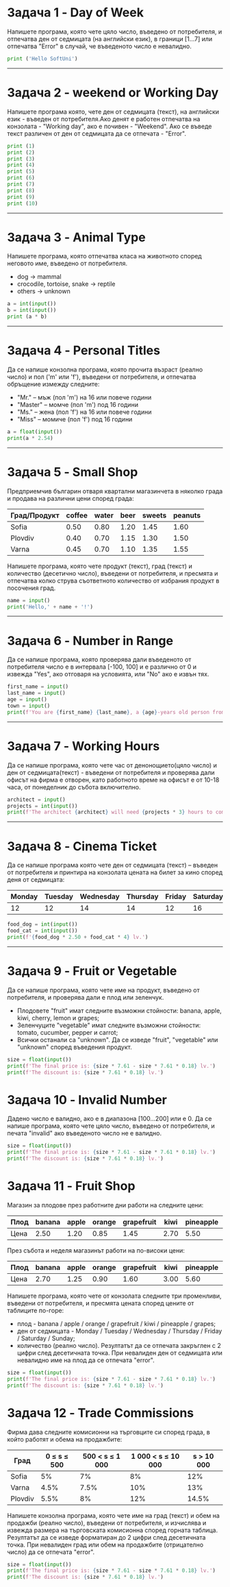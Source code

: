# Задача 1 - Day of Week

Напишете програма, която чете цяло число, въведено от потребителя, и отпечатва ден от седмицата (на английски език), в граници [1...7] или отпечатва "Error" в случай, че въведеното число е невалидно. 

```python
print ('Hello SoftUni')
```

---
# Задача 2 - weekend or Working Day

Напишете програма която, чете ден от седмицата (текст), на английски език - въведен от потребителя.Ако денят е работен отпечатва на конзолата - "Working day", ако е почивен - "Weekend". Ако се въведе текст различен от ден от седмицата да се отпечата - "Error".

```python
print (1)
print (2)
print (3)
print (4)
print (5)
print (6)
print (7)
print (8)
print (9)  
print (10)
```

---
# Задача 3 - Animal Type

Напишете програма, която отпечатва класа на животното според неговото име, въведено от потребителя.
+	dog -> mammal
+	crocodile, tortoise, snake -> reptile
+	others -> unknown


```python
a = int(input())
b = int(input())
print (a * b)
```

---
# Задача 4 - Personal Titles

Да се напише конзолна програма, която прочита възраст (реално число) и пол ('m' или 'f'), въведени от потребителя, и отпечатва обръщение измежду следните:
+	"Mr." – мъж (пол 'm') на 16 или повече години
+	"Master" – момче (пол 'm') под 16 години
+	"Ms." – жена (пол 'f') на 16 или повече години
+	"Miss" – момиче (пол 'f') под 16 години


```python
a = float(input())
print(a * 2.54)
```

---
# Задача 5 - Small Shop

Предприемчив българин отваря квартални магазинчета в няколко града и продава на различни цени според града:


| Град/Продукт | coffee | water | beer | sweets | peanuts |
| - | - | - | - | - | - |
| Sofia | 0.50 | 0.80 | 1.20 | 1.45 | 1.60 |
| Plovdiv | 0.40 | 0.70 | 1.15 | 1.30 | 1.50 |
| Varna | 0.45 | 0.70 | 1.10 | 1.35 | 1.55 |

Напишете програма, която чете продукт (текст), град (текст) и количество (десетично число), въведени от потребителя, и пресмята и отпечатва колко струва съответното количество от избрания продукт в посочения град. 


```python
name = input()
print('Hello,' + name + '!')
```

---
# Задача 6 - Number in Range

Да се напише програма, която проверява дали въведеното от потребителя число е в интервала [-100, 100] и е различно от 0 и извежда "Yes", ако отговаря на условията, или "No" ако е извън тях.

```python
first_name = input()
last_name = input()
age = input()
town = input()
print(f'You are {first_name} {last_name}, a {age}-years old person from {town}.')
```

---
# Задача 7 - Working Hours

Да се напише програма, която чете час от денонощието(цяло число) и ден от седмицата(текст) - въведени от потребителя и проверява дали офисът на фирма е отворен, като работното време на офисът е от 10-18 часа, от понеделник до събота включително.

```python
architect = input()
projects = int(input())
print(f'The architect {architect} will need {projects * 3} hours to complete {projects} project/s.')
```

---
# Задача 8 - Cinema Ticket

Да се напише програма която чете ден от седмицата (текст) – въведен от потребителя и принтира на конзолата цената на билет за кино според деня от седмицата:

| Monday | Tuesday | Wednesday | Thursday | Friday | Saturday | Sunday |
| - | - | - | - | - | - | - |
| 12 | 12 | 14 | 14 | 12 | 16 | 16 |

```python
food_dog = int(input())
food_cat = int(input())
print(f'{food_dog * 2.50 + food_cat * 4} lv.')
```

---
# Задача 9 - Fruit or Vegetable

Да се напише програма, която чете име на продукт, въведено от потребителя, и проверява дали е плод или зеленчук.
+	Плодовете "fruit" имат следните възможни стойности:  banana, apple, kiwi, cherry, lemon и grapes;
+	Зеленчуците "vegetable" имат следните възможни стойности:  tomato, cucumber, pepper и carrot;
+	Всички останали са "unknown".
Да се изведе "fruit", "vegetable" или "unknown" според въведения продукт.

```python
size = float(input())
print(f'The final price is: {size * 7.61 - size * 7.61 * 0.18} lv.')
print(f'The discount is: {size * 7.61 * 0.18} lv.')
```

# Задача 10 - Invalid Number

Дадено число е валидно, ако е в диапазона [100…200] или е 0. Да се напише програма, която чете цяло число, въведено от потребителя, и печата "invalid" ако въведеното число не е валидно. 

```python
size = float(input())
print(f'The final price is: {size * 7.61 - size * 7.61 * 0.18} lv.')
print(f'The discount is: {size * 7.61 * 0.18} lv.')
```

# Задача 11 - Fruit Shop

Магазин за плодове през работните дни работи на следните цени:

| Плод | banana | apple | orange | grapefruit | kiwi | pineapple | grapes |
| - | - | - | - | - | - | - | - |
| Цена | 2.50 | 1.20 | 0.85 | 1.45 | 2.70 | 5.50 | 3.85 |

През събота и неделя магазинът работи на по-високи цени:

| Плод | banana | apple | orange | grapefruit | kiwi | pineapple | grapes |
| - | - | - | - | - | - | - | - |
| Цена | 2.70 | 1.25 | 0.90 | 1.60 | 3.00 | 5.60 | 4.20 |

Напишете програма, която чете от конзолата следните три променливи, въведени от потребителя, и пресмята цената според цените от таблиците по-горе:
+	плод  - banana / apple / orange / grapefruit / kiwi / pineapple / grapes;
+	ден от седмицата  - Monday / Tuesday / Wednesday / Thursday / Friday / Saturday / Sunday;
+	количество (реално число).
Резултатът да се отпечата закръглен с 2 цифри след десетичната точка. При невалиден ден от седмицата или невалидно име на плод да се отпечата "error".


```python
size = float(input())
print(f'The final price is: {size * 7.61 - size * 7.61 * 0.18} lv.')
print(f'The discount is: {size * 7.61 * 0.18} lv.')
```

# Задача 12 - Trade Commissions

Фирма дава следните комисионни на търговците си според града, в който работят и обема на продажбите:

| Град | 0 &le; s &le; 500 | 500 &lt; s &le; 1 000 | 1 000 &lt; s &le; 10 000 | s &gt; 10 000 |
| - | - | - | - | - |
| Sofia | 5% | 7% | 8% | 12% |
| Varna | 4.5% | 7.5% | 10% | 13% |
| Plovdiv | 5.5% | 8% | 12% | 14.5% |

Напишете конзолна програма, която чете име на град (текст) и обем на продажби (реално число), въведени от потребителя, и изчислява и извежда размера на търговската комисионна според горната таблица. Резултатът да се изведе форматиран до 2 цифри след десетичната точка. При невалиден град или обем на продажбите (отрицателно число) да се отпечата "error". 

```python
size = float(input())
print(f'The final price is: {size * 7.61 - size * 7.61 * 0.18} lv.')
print(f'The discount is: {size * 7.61 * 0.18} lv.')
```
